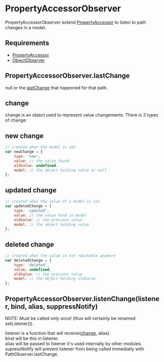 PropertyAccessorObserver
=============

PropertyAccessorObserver extend [PropertyAccessor](../PropertyAccessor) to listen to path changes in a model.

## Requirements

- [PropertyAccessor](../PropertyAccessor)
- [ObjectObserver](../ObjectObserver)

## PropertyAccessorObserver.lastChange

null or the [lastChange](#change) that happened for that path.

## change

change is an object used to represent value changements. There is 3 types of change:

## new change
```javascript
// created when the model is set
var newChange = {
	type: 'new',
	value: // the value found
	oldValue: undefined,
	model: // the object holding value or null
};
```
## updated change
```javascript
// created when the value of a model is set
var updatedChange = {
	type: 'updated',
	value: // the value fund in model
	oldValue: // the previous value
	model: // the object holding value
};
```
## deleted change
```javascript
// created when the value is not reachable anymore
var deletedChange = {
	type: 'deleted',
	value: undefined,
	oldValue: // the previous value
	model: // the object holding oldValue
};
```
## PropertyAccessorObserver.listenChange(listener, bind, alias, suppressNotify)

NOTE: Must be called only once! (thus will certainly be renamed setListener()).  

listener is a function that will receive([change](#change), alias).  
bind will be this in listener.  
alias will be passed to listener it's used internally by other modules.  
supressNotify will prevent listener from being called immediatly with PathObserver.lastChange.  
